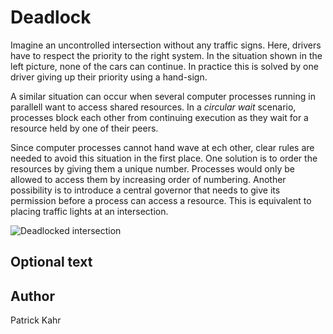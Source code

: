 <!-- BEGIN TITLE -->
# Deadlock
<!-- END TITLE -->

<!-- BEGIN BODY -->
Imagine an uncontrolled intersection without any traffic signs. Here, drivers have to respect the priority to the right system. In the situation shown in the left picture, none of the cars can continue. In practice this is solved by one driver giving up their priority using a hand-sign.

A similar situation can occur when several computer processes running in parallell want to access shared resources. In a *circular wait* scenario, processes block each other from continuing execution as they wait for a resource held by one of their peers. 

Since computer processes cannot hand wave at ech other, clear rules are needed to avoid this situation in the first place. One solution is to order the resources by giving them a unique number. Processes would only be allowed to access them by increasing order of numbering. Another possibility is to introduce a central governor that needs to give its permission before a process can access a resource. This is equivalent to placing traffic lights at an intersection. 
<!-- END BODY -->


![Deadlocked intersection](../images/image-032-deadlock.png)


## Optional text
<!-- BEGIN OPTIONAL -->
<!-- END OPTIONAL -->



## Author
<!-- BEGIN AUTHOR -->
Patrick Kahr
<!-- END AUTHOR -->
